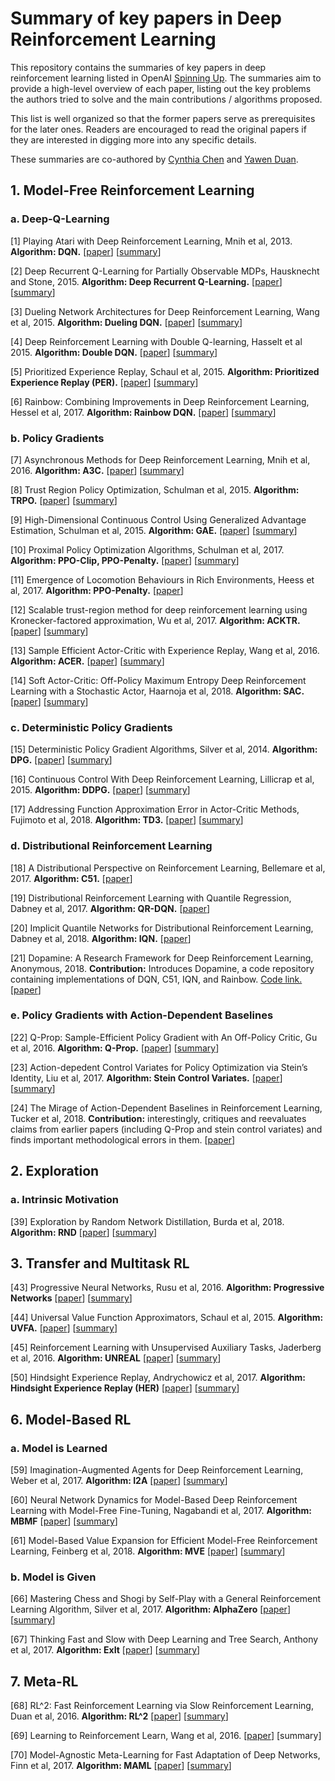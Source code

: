 # Summary of key papers in Deep Reinforcement Learning

This repository contains the summaries of key papers in deep reinforcement learning listed in OpenAI [Spinning Up](https://spinningup.openai.com/en/latest/index.html). The summaries aim to provide a high-level overview of each paper, listing out the key problems the authors tried to solve and the main contributions / algorithms proposed. 

This list is well organized so that the former papers serve as prerequisites for the later ones. Readers are encouraged to read the original papers if they are interested in digging more into any specific details.

These summaries are co-authored by [Cynthia Chen](https://github.com/RPC2) and [Yawen Duan](https://github.com/kmdanielduan).

## 1. Model-Free Reinforcement Learning

### a. Deep-Q-Learning

[1] Playing Atari with Deep Reinforcement Learning, Mnih et al, 2013. **Algorithm: DQN.** [[paper](https://www.cs.toronto.edu/~vmnih/docs/dqn.pdf)] [[summary](https://github.com/RPC2/DRL_paper_summary/blob/master/01%20Model-Free%20RL/001%20Playing%20Atari%20with%20Deep%20Reinforcement%20Learning.md)]

[2] Deep Recurrent Q-Learning for Partially Observable MDPs, Hausknecht and Stone, 2015. **Algorithm: Deep Recurrent Q-Learning.** [[paper](https://arxiv.org/abs/1507.06527)] [[summary](https://github.com/RPC2/DRL_paper_summary/blob/master/01%20Model-Free%20RL/002%20Deep%20Recurrent%20Q-Learning%20for%20Partially%20Observable%20MDPs.md)]

[3] Dueling Network Architectures for Deep Reinforcement Learning, Wang et al, 2015. **Algorithm: Dueling DQN.** [[paper](https://arxiv.org/abs/1511.06581)] [[summary](https://github.com/RPC2/DRL_paper_summary/blob/master/01%20Model-Free%20RL/003%20Dueling%20Network%20Architectures%20for%20Deep%20Reinforcement%20Learning.md)]

[4] Deep Reinforcement Learning with Double Q-learning, Hasselt et al 2015. **Algorithm: Double DQN.** [[paper](https://arxiv.org/abs/1509.06461)] [[summary](https://github.com/RPC2/DRL_paper_summary/blob/master/01%20Model-Free%20RL/004%20Deep%20Reinforcement%20Learning%20with%20Double%20Q-learning.md)]

[5] Prioritized Experience Replay, Schaul et al, 2015. **Algorithm: Prioritized Experience Replay (PER).** [[paper](https://arxiv.org/abs/1511.05952)] [[summary](https://github.com/RPC2/DRL_paper_summary/blob/master/01%20Model-Free%20RL/005%20Prioritized%20Experience%20Replay.md)]

[6] Rainbow: Combining Improvements in Deep Reinforcement Learning, Hessel et al, 2017. **Algorithm: Rainbow DQN.** [[paper](https://arxiv.org/abs/1710.02298)] [[summary](https://github.com/RPC2/DRL_paper_summary/blob/master/01%20Model-Free%20RL/006%20Rainbow%20Combining%20Improvements%20in%20Deep%20Reinforcement%20Learning.md)]



### b. Policy Gradients

[7] Asynchronous Methods for Deep Reinforcement Learning, Mnih et al, 2016. **Algorithm: A3C.** [[paper](https://arxiv.org/abs/1602.01783)] [[summary](https://github.com/RPC2/DRL_paper_summary/blob/master/01%20Model-Free%20RL/007%20Asynchronous%20Methods%20for%20Deep%20Reinforcement%20Learning.md)]

[8] Trust Region Policy Optimization, Schulman et al, 2015. **Algorithm: TRPO.** [[paper](https://arxiv.org/abs/1502.05477)] [[summary](https://github.com/RPC2/DRL_paper_summary/blob/master/01%20Model-Free%20RL/008%20Trust%20Region%20Policy%20Optimization.md)]

[9] High-Dimensional Continuous Control Using Generalized Advantage Estimation, Schulman et al, 2015. **Algorithm: GAE.** [[paper](https://arxiv.org/abs/1506.02438)] [[summary](https://github.com/RPC2/DRL_paper_summary/blob/master/01%20Model-Free%20RL/009%20High-Dimensional%20Continuous%20Control%20Using%20Generalized%20Advantage%20Estimation.md)]

[10] Proximal Policy Optimization Algorithms, Schulman et al, 2017. **Algorithm: PPO-Clip, PPO-Penalty.** [[paper](https://arxiv.org/abs/1707.06347)] [[summary](https://github.com/RPC2/DRL_paper_summary/blob/master/01%20Model-Free%20RL/010%20Proximal%20Policy%20Optimization%20Algorithms.md)]

[11] Emergence of Locomotion Behaviours in Rich Environments, Heess et al, 2017. **Algorithm: PPO-Penalty.** [[paper](https://arxiv.org/abs/1707.02286)]

[12] Scalable trust-region method for deep reinforcement learning using Kronecker-factored approximation, Wu et al, 2017. **Algorithm: ACKTR.** [[paper](https://arxiv.org/abs/1708.05144)] [[summary](https://github.com/RPC2/DRL_paper_summary/blob/master/01%20Model-Free%20RL/012%20Scalable%20trust-region%20method%20for%20deep%20reinforcement%20learning%20using%20Kronecker-factored%20approximation.md)]

[13] Sample Efficient Actor-Critic with Experience Replay, Wang et al, 2016. **Algorithm: ACER.** [[paper](https://arxiv.org/abs/1611.01224)] [[summary](https://github.com/RPC2/DRL_paper_summary/blob/master/01%20Model-Free%20RL/013%20Sample%20Efficient%20Actor-Critic%20with%20Experience%20Replay.md)]

[14] Soft Actor-Critic: Off-Policy Maximum Entropy Deep Reinforcement Learning with a Stochastic Actor, Haarnoja et al, 2018. **Algorithm: SAC.** [[paper](https://arxiv.org/abs/1801.01290)] [[summary](https://github.com/RPC2/DRL_paper_summary/blob/master/01%20Model-Free%20RL/014%20Soft%20Actor-Critic%20Off%20Policy%20Maximum%20Entropy%20Deep%20Reinforcement%20Learning%20with%20a%20Stochastic%20Actor.md)]



### c. Deterministic Policy Gradients

[15] Deterministic Policy Gradient Algorithms, Silver et al, 2014. **Algorithm: DPG.** [[paper](http://proceedings.mlr.press/v32/silver14.pdf)] [[summary](https://github.com/RPC2/DRL_paper_summary/blob/master/01%20Model-Free%20RL/015%20Deterministic%20Policy%20Gradient%20Algorithms.md)]

[16] Continuous Control With Deep Reinforcement Learning, Lillicrap et al, 2015. **Algorithm: DDPG.** [[paper](https://arxiv.org/abs/1509.02971)] [[summary](https://github.com/RPC2/DRL_paper_summary/blob/master/01%20Model-Free%20RL/016%20Continuous%20control%20with%20deep%20reinforcement%20learning.md)]

[17] Addressing Function Approximation Error in Actor-Critic Methods, Fujimoto et al, 2018. **Algorithm: TD3.** [[paper](https://arxiv.org/abs/1802.09477)] [[summary](https://github.com/RPC2/DRL_paper_summary/blob/master/01%20Model-Free%20RL/017%20Addressing%20Function%20Approximation%20Error%20in%20Actor-Critic%20Methods.md)]



### d. Distributional Reinforcement Learning

[18] A Distributional Perspective on Reinforcement Learning, Bellemare et al, 2017. **Algorithm: C51.** [[paper](https://arxiv.org/abs/1707.06887)]

[19] Distributional Reinforcement Learning with Quantile Regression, Dabney et al, 2017. **Algorithm: QR-DQN.** [[paper](https://arxiv.org/abs/1710.10044)] 

[20] Implicit Quantile Networks for Distributional Reinforcement Learning, Dabney et al, 2018. **Algorithm: IQN.** [[paper](https://arxiv.org/abs/1806.06923)]

[21] Dopamine: A Research Framework for Deep Reinforcement Learning, Anonymous, 2018. **Contribution:** Introduces Dopamine, a code repository containing implementations of DQN, C51, IQN, and Rainbow. [Code link.](https://github.com/google/dopamine) [[paper](https://openreview.net/forum?id=ByG_3s09KX)]



### e. Policy Gradients with Action-Dependent Baselines

[22] Q-Prop: Sample-Efficient Policy Gradient with An Off-Policy Critic, Gu et al, 2016. **Algorithm: Q-Prop.** [[paper](https://arxiv.org/abs/1611.02247)] [[summary](https://github.com/RPC2/DRL_paper_summary/blob/master/01%20Model-Free%20RL/022%20Q-Prop%20Sample-Efficient%20Policy%20Gradient%20with%20An%20Off-Policy%20Critic.md)]

[23] Action-depedent Control Variates for Policy Optimization via Stein’s Identity, Liu et al, 2017. **Algorithm: Stein Control Variates.** [[paper](https://arxiv.org/abs/1710.11198)] [[summary](https://github.com/RPC2/DRL_paper_summary/blob/master/01%20Model-Free%20RL/023%20Action-dependent%20Control%20Variates%20for%20Policy%20Optimization%20via%20Stein's%20Identity.md)]

[24] The Mirage of Action-Dependent Baselines in Reinforcement Learning, Tucker et al, 2018. **Contribution:** interestingly, critiques and reevaluates claims from earlier papers (including Q-Prop and stein control variates) and finds important methodological errors in them. [[paper](https://arxiv.org/abs/1802.10031)]



## 2. Exploration

### a. Intrinsic Motivation

[39] Exploration by Random Network Distillation, Burda et al, 2018. **Algorithm: RND** [[paper](https://arxiv.org/abs/1810.12894)] [[summary](https://github.com/RPC2/DRL_paper_summary/blob/master/02%20Exploration/039%20Exploration%20by%20Random%20Network%20Distillation.md)]



## 3. Transfer and Multitask RL

[43] Progressive Neural Networks, Rusu et al, 2016. **Algorithm: Progressive Networks** [[paper](https://arxiv.org/abs/1606.04671)] [[summary](https://github.com/RPC2/DRL_paper_summary/blob/master/03%20Transfer%20and%20Multitask%20RL/043%20Progressive%20Neural%20Networks.md)]

[44] Universal Value Function Approximators, Schaul et al, 2015. **Algorithm: UVFA.** [[paper](http://proceedings.mlr.press/v37/schaul15.pdf)] [[summary](https://github.com/RPC2/DRL_paper_summary/blob/master/03%20Transfer%20and%20Multitask%20RL/044%20Universal%20Value%20Function%20Approximators.md)]

[45] Reinforcement Learning with Unsupervised Auxiliary Tasks, Jaderberg et al, 2016. **Algorithm: UNREAL** [[paper](https://arxiv.org/abs/1611.05397)] [[summary](https://github.com/RPC2/DRL_paper_summary/blob/master/03%20Transfer%20and%20Multitask%20RL/045%20Reinforcement%20Learning%20with%20Unsupervised%20Auxiliary%20Tasks.md)]

[50] Hindsight Experience Replay, Andrychowicz et al, 2017. **Algorithm: Hindsight Experience Replay (HER)** [[paper](https://arxiv.org/abs/1707.01495)] [[summary](https://github.com/RPC2/DRL_paper_summary/blob/master/03%20Transfer%20and%20Multitask%20RL/050%20Hindsight%20Experience%20Replay.md)]



## 6. Model-Based RL

### a. Model is Learned

[59] Imagination-Augmented Agents for Deep Reinforcement Learning, Weber et al, 2017. **Algorithm: I2A** [[paper](https://arxiv.org/abs/1707.06203)] [[summary](https://github.com/RPC2/DRL_paper_summary/blob/master/06%20Model-Based%20RL/059%20Imagination-Augmented%20Agents%20for%20Deep%20Reinforcement%20Learning.md)]

[60] Neural Network Dynamics for Model-Based Deep Reinforcement Learning with Model-Free Fine-Tuning, Nagabandi et al, 2017. **Algorithm: MBMF** [[paper](https://arxiv.org/abs/1708.02596)] [[summary](https://github.com/RPC2/DRL_paper_summary/blob/master/06%20Model-Based%20RL/060%20Neural%20Network%20Dynamics%20for%20Model-Based%20Deep%20Reinforcement%20Learning%20with%20Model-Free%20Fine-Tuning.md)]

[61] Model-Based Value Expansion for Efficient Model-Free Reinforcement Learning, Feinberg et al, 2018. **Algorithm: MVE** [[paper](https://arxiv.org/abs/1803.00101)] [[summary](https://github.com/RPC2/DRL_paper_summary/blob/master/06%20Model-Based%20RL/061%20Model-Based%20Value%20Expansion%20for%20Efficient%20Model-Free%20Renforcement%20Learning.md)]

### b. Model is Given

[66] Mastering Chess and Shogi by Self-Play with a General Reinforcement Learning Algorithm, Silver et al, 2017. **Algorithm: AlphaZero** [[paper](https://arxiv.org/abs/1712.01815)] [[summary](https://github.com/RPC2/DRL_paper_summary/blob/master/06%20Model-Based%20RL/066%20Mastering%20Chess%20and%20Shogi%20by%20Self-Play%20with%20a%20General%20Reinforcement%20Learning%20Algorithm.md)]

[67] Thinking Fast and Slow with Deep Learning and Tree Search, Anthony et al, 2017. **Algorithm: ExIt** [[paper](https://arxiv.org/abs/1705.08439)] [[summary](https://github.com/RPC2/DRL_paper_summary/blob/master/06%20Model-Based%20RL/067%20Thinking%20Fast%20and%20Slow%20with%20Deep%20Learning%20and%20Tree%20Search.md)]



## 7. Meta-RL

[68] RL^2: Fast Reinforcement Learning via Slow Reinforcement Learning, Duan et al, 2016. **Algorithm: RL^2** [[paper](https://arxiv.org/abs/1611.02779)] [[summary](https://github.com/RPC2/DRL_paper_summary/blob/master/07%20Meta-RL/068%20RL2%20Fast%20Reinforcement%20Learning%20via%20Slow%20Reinforcement%20Learning.md)]

[69] Learning to Reinforcement Learn, Wang et al, 2016. [[paper](https://arxiv.org/abs/1611.05763)] [summary]

[70] Model-Agnostic Meta-Learning for Fast Adaptation of Deep Networks, Finn et al, 2017. **Algorithm: MAML** [[paper](https://arxiv.org/abs/1703.03400)] [[summary](https://github.com/RPC2/DRL_paper_summary/blob/master/07%20Meta-RL/070%20Model-Agnostic%20Meta-Learning%20for%20Fast%20Adaptation%20of%20Deep%20Networks.md)]